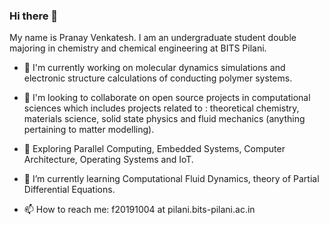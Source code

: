 ### Hi there 👋

My name is Pranay Venkatesh. I am an undergraduate student double majoring in chemistry and chemical engineering at BITS Pilani.


- 🔭 I'm currently working on molecular dynamics simulations and electronic structure calculations of conducting polymer systems. 

- 👯 I'm looking to collaborate on open source projects in computational sciences which includes projects related to : theoretical chemistry, materials science, solid state physics and fluid mechanics (anything pertaining to matter modelling).

- 🤠 Exploring Parallel Computing, Embedded Systems, Computer Architecture, Operating Systems and IoT.

- 🌱 I’m currently learning Computational Fluid Dynamics, theory of Partial Differential Equations.

- 📫 How to reach me: f20191004 at pilani.bits-pilani.ac.in

<!--
**chemicalfiend/chemicalfiend** is a ✨ _special_ ✨ repository because its `README.md` (this file) appears on your GitHub profile.

Here are some ideas to get you started:

- 🔭 I’m currently working on ...
- 🌱 I’m currently learning ...
- 👯 I’m looking to collaborate on ...
- 🤔 I’m looking for help with ...
- 💬 Ask me about ...
- 📫 How to reach me: ...
- 😄 Pronouns: ...
- ⚡ Fun fact: ...
-->
